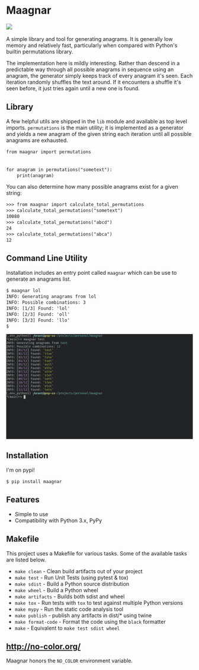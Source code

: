 # Maagnar
<a href="https://pypi.python.org/pypi/maagnar"><img src="https://img.shields.io/pypi/v/maagnar.svg"></a>

A simple library and tool for generating anagrams. It is generally low memory
and relatively fast, particularly when compared with Python's builtin
permutations library.

The implementation here is mildly interesting. Rather than descend in a
predictable way through all possible anagrams in sequence using an anagram, the
generator simply keeps track of every anagram it's seen. Each iteration
randomly shuffles the text around. If it encounters a shuffle it's seen before,
it just tries again until a new one is found.

## Library
A few helpful utils are shipped in the ``lib`` module and available as top
level imports. ``permutations`` is the main utility; it is implemented as a
generator and yields a new anagram of the given string each iteration until all
possible anagrams are exhausted.

```
from maagnar import permutations


for anagram in permutations("sometext"):
    print(anagram)
```

You can also determine how many possible anagrams exist for a given string:

```
>>> from maagnar import calculate_total_permutations
>>> calculate_total_permutations("sometext")
10080
>>> calculate_total_permutations("abcd")
24
>>> calculate_total_permutations("abca")
12
```

## Command Line Utility
Installation includes an entry point called ``maagnar`` which can be use to
generate an anagrams list.

```
$ maagnar lol
INFO: Generating anagrams from lol
INFO: Possible combinations: 3
INFO: [1/3] Found: 'lol'
INFO: [2/3] Found: 'oll'
INFO: [3/3] Found: 'llo'
$
```

![example](https://raw.githubusercontent.com/induane/maagnar/main/example.jpg)

## Installation
I'm on pypi!

```
$ pip install maagnar
```

## Features
- Simple to use
- Compatibility with Python 3.x, PyPy

## Makefile

This project uses a Makefile for various tasks. Some of the available tasks
are listed below.

* `make clean` - Clean build artifacts out of your project
* `make test` - Run Unit Tests (using pytest & tox)
* `make sdist` - Build a Python source distribution
* `make wheel` - Build a Python wheel
* `make artifacts` - Builds both sdist and wheel
* `make tox` - Run tests with ``tox`` to test against multiple Python versions
* `make mypy` - Run the static code analysis tool
* `make publish` - publish any artifacts in dist/* using twine
* `make format-code` - Format the code using the ``black`` formatter
* `make` - Equivalent to `make test sdist wheel`

## http://no-color.org/
Maagnar honors the ``NO_COLOR`` environment variable.

